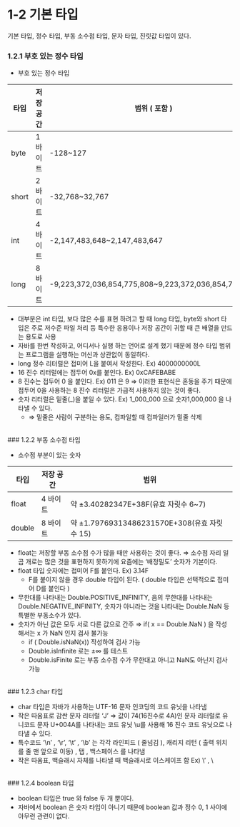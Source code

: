 # 1-2 기본 타입

기본 타입, 정수 타입, 부동 소수점 타입, 문자 타입, 진릿값 타입이 있다.
<br>
### 1.2.1 부호 있는 정수 타입

- 부호 있는 정수 타입

| 타입 | 저장 공간 | 범위 ( 포함 ) |
| --- | --- | --- |
| byte | 1바이트 | -128~127 |
| short | 2바이트 | -32,768~32,767 |
| int | 4바이트 | -2,147,483,648~2,147,483,647 |
| long | 8바이트 | -9,223,372,036,854,775,808~9,223,372,036,854,775,807 |
- 대부분은 int 타입, 보다 많은 수를 표현 하려고 할 때 long 타입, byte와 short 타입은 주로 저수준 파일 처리 등 특수한 응용이나 저장 공간이 귀할 때 큰 배열을 만드는 용도로 사용
- 자바를 한번 작성하고, 어디서나 실행 하는 언어로 설계 했기 때문에 정수 타입 범위는 프로그램을 실행하는 머신과 상관없이 동일하다.
- long 정수 리터럴은 접미어 L을 붙여서 작성한다. Ex) 4000000000L
- 16 진수 리터럴에는 접두어 0x를 붙인다. Ex) 0xCAFEBABE
- 8 진수는 접두어 0 을 붙인다. Ex) 011 은 9 ⇒ 이러한 표현식은 혼동을 주기 때문에 접두어 0을 사용하는 8 진수 리터럴은 가급적 사용하지 않는 것이 좋다.
- 숫자 리터럴은 밑줄(_)을 붙일 수 있다. Ex) 1_000_000 으로 숫자1,000,000 을 나타낼 수 있다.
    - ⇒ 밑줄은 사람이 구분하는 용도, 컴파일할 때 컴파일러가 밑줄 삭제
<br>
### 1.2.2 부동 소수점 타입

- 소수점 부분이 있는 숫자

| 타입 | 저장 공간 | 범위 |
| --- | --- | --- |
| float | 4 바이트 | 약 ±3.40282347E+38F(유효 자릿수 6~7) |
| double | 8 바이트 | 약 ±1.79769313486231570E+308(유효 자릿수 15) |
- float는 저장할 부동 소수점 수가 많을 때만 사용하는 것이 좋다. ⇒ 소수점 자리 일곱 개로는 많은 것을 표현하지 못하기에 요즘에는 ‘배정밀도’ 숫자가 기본이다.
- float 타입 숫자에는 접미어 F를 붙인다. Ex) 3.14F
    - F를 붙이지 않을 경우 double 타입이 된다. ( double 타입은 선택적으로 접미어 D를 붙인다 )
- 무한대를 나타내는 Double.POSITIVE_INFINITY, 음의 무한대를 나타내는 Double.NEGATIVE_INFINITY, 숫자가 아니라는 것을 나타내는 Double.NaN 등 특별한 부동소수가 있다.
- 숫자가 아닌 값은 모두 서로 다른 값으로 간주 ⇒ if( x == Double.NaN ) 을 작성해서는 x 가 NaN 인지 검사 불가능
    - if ( Double.isNaN(x)) 작성하여 검사 가능
    - Double.isInfinite 로는 ±∞ 를 테스트
    - Double.isFinite 로는 부동 소수점 수가 무한대고 아니고 NaN도 아닌지 검사 가능
<br>
### 1.2.3  char 타입

- char 타입은 자바가 사용하는 UTF-16 문자 인코딩의 코드 유닛을 나타냄
- 작은 따옴표로 감싼 문자 리터럴 ‘J’ ⇒ 값이 74(16진수로 4A)인 문자 리터럴로 유니코드 문자 U+004A를 나타내는 코드 유닛 \u를 사용해 16 진수 코드 유닛으로 나타낼 수 있다.
- 특수코드 ‘\n’ , ‘\r’, ‘\t’ , ‘\b’ 는 각각 라인피드 ( 줄넘김 ), 캐리지 리턴 ( 출력 위치를 줄 맨 앞으로 이동) , 탭 , 백스페이스 를 나타냄
- 작은 따옴표, 백슬래시 자체를 나타낼 때 백슬래시로 이스케이프 함 Ex) \’ , \\
<br>
### 1.2.4 boolean 타입

- boolean 타입은 true 와 false 두 개 뿐이다.
- 자바에서 boolean 은 숫자 타입이 아니기 때문에 boolean 값과 정수 0, 1 사이에 아무런 관련이 없다.